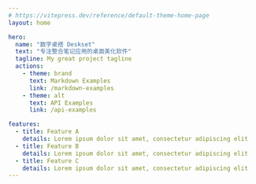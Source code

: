 ```yaml
---
# https://vitepress.dev/reference/default-theme-home-page
layout: home

hero:
  name: "数字桌搭 Deskset"
  text: "专注整合笔记应用的桌面美化软件"
  tagline: My great project tagline
  actions:
    - theme: brand
      text: Markdown Examples
      link: /markdown-examples
    - theme: alt
      text: API Examples
      link: /api-examples

features:
  - title: Feature A
    details: Lorem ipsum dolor sit amet, consectetur adipiscing elit
  - title: Feature B
    details: Lorem ipsum dolor sit amet, consectetur adipiscing elit
  - title: Feature C
    details: Lorem ipsum dolor sit amet, consectetur adipiscing elit
---
```


